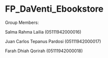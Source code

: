 # FP_DaVenti_Ebookstore

Group Members:

Salma Rahma Lailia (05111942000016)

Juan Carlos Tepanus Pardosi (05111942000017)

Farah Dhiah Qorirah (05111942000018)
